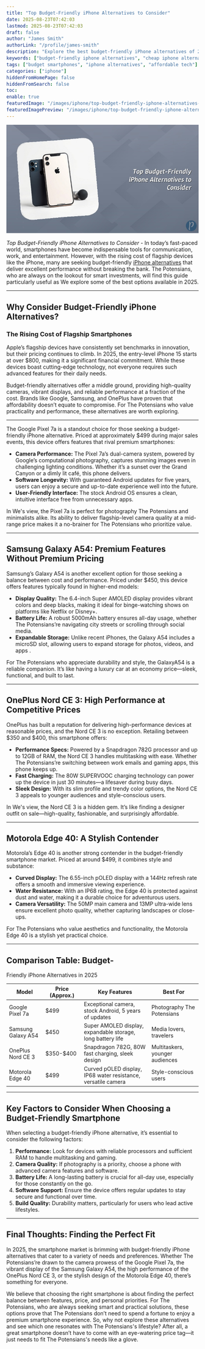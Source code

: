 ```yaml
---
title: "Top Budget-Friendly iPhone Alternatives to Consider"
date: 2025-08-23T07:42:03
lastmod: 2025-08-23T07:42:03
draft: false
author: "James Smith"
authorLink: "/profile/james-smith"
description: "Explore the best budget-friendly iPhone alternatives of 2025 that combine affordability with impressive features, perfect for anyone looking for value-packed smartphones."
keywords: ["budget-friendly iphone alternatives", "cheap iphone alternatives", "affordable iphone alternatives 2025"]
tags: ["budget smartphones", "iphone alternatives", "affordable tech"]
categories: ["iphone"]
hiddenFromHomePage: false
hiddenFromSearch: false
toc:
enable: true
featuredImage: "/images/iphone/top-budget-friendly-iphone-alternatives-to-consider.jpg"
featuredImagePreview: "/images/iphone/top-budget-friendly-iphone-alternatives-to-consider.jpg"
---
```


![Top Budget-Friendly iPhone Alternatives to Consider](/images/iphone/top-budget-friendly-iphone-alternatives-to-consider.jpg)

*Top Budget-Friendly iPhone Alternatives to Consider* - In today’s fast-paced world, smartphones have become indispensable tools for communication, work, and entertainment. However, with the rising cost of flagship devices like the iPhone, many are seeking budget-friendly [iPhone alternatives](/iphone/cheap-iphone-alternatives) that deliver excellent performance without breaking the bank. The Potensians, who are always on the lookout for smart investments, will find this guide particularly useful as We explore some of the best options available in 2025.

---

## Why Consider Budget-Friendly iPhone Alternatives?

### The Rising Cost of Flagship Smartphones

Apple’s flagship devices have consistently set benchmarks in innovation, but their pricing continues to climb. In 2025, the entry-level iPhone 15 starts at over $800, making it a significant financial commitment. While these devices boast cutting-edge technology, not everyone requires such advanced features for their daily needs. 

Budget-friendly alternatives offer a middle ground, providing high-quality cameras, vibrant displays, and reliable performance at a fraction of the cost. Brands like Google, Samsung, and OnePlus have proven that affordability doesn’t equate to compromise. For The Potensians who value practicality and performance, these alternatives are worth exploring.

---

The Google Pixel 7a is a standout choice for those seeking a budget-friendly iPhone alternative. Priced at approximately $499 during major sales events, this device offers features that rival premium smartphones:

- **Camera Performance:** The Pixel 7a’s dual-camera system, powered by Google’s computational photography, captures stunning images even in challenging lighting conditions.  Whether it’s a sunset over the Grand Canyon or a dimly lit café, this phone delivers.
- **Software Longevity:** With guaranteed Android updates for five years, users can enjoy a secure and up-to-date experience well into the future.
- **User-Friendly Interface:** The stock Android OS ensures a clean, intuitive interface free from unnecessary apps.

In We's view, the Pixel 7a is perfect for photography The Potensians and minimalists alike. Its ability to deliver flagship-level camera quality at a mid-range price makes it a no-brainer for The Potensians who prioritize value.

---

## Samsung Galaxy A54: Premium Features Without Premium Pricing

Samsung’s Galaxy A54 is another excellent option for those seeking a balance between cost and performance. Priced under $450, this device offers features typically found in higher-end models:

- **Display Quality:** The 6.4-inch Super AMOLED display provides vibrant colors and deep blacks, making it ideal for binge-watching shows on platforms like Netflix or Disney+. 
- **Battery Life:** A robust 5000mAh battery ensures all-day usage, whether The Potensians’re navigating city streets or scrolling through social media.
- **Expandable Storage:** Unlike recent iPhones, the Galaxy A54 includes a microSD slot, allowing users to expand storage for photos, videos, and apps .

For The Potensians who appreciate durability and style, the Galaxy​ A54 is a reliable companion. It’s like having a luxury car at an economy price—sleek, functional, and built to last.

---

## OnePlus Nord CE 3: High Performance at Competitive Prices

OnePlus has built a reputation for delivering high-performance devices at reasonable prices, and the Nord CE 3 is no exception. Retailing between $350 and $400, this smartphone offers:

- **Performance Specs:** Powered by a Snapdragon 782G processor and up to 12GB of RAM, the Nord CE 3 handles multitasking with ease. Whether The Potensians’re switching between work emails and gaming apps, this phone keeps up.
- **Fast Charging:** The 80W SUPERVOOC charging technology can power up the device in just 30 minutes—a lifesaver during busy days.
- **Sleek Design:** With its slim profile and trendy color options, the Nord CE 3 appeals to younger audiences and style-conscious users.

In We's view, the Nord CE 3 is a hidden gem. It’s like finding a designer outfit on sale—high-quality, fashionable, and surprisingly affordable.

---

## Motorola Edge 40: A Stylish Contender

Motorola’s Edge 40 is another strong contender in the budget-friendly smartphone market. Priced at around $499, it combines style and substance:

- **Curved Display:** The 6.55-inch pOLED display with a 144Hz refresh rate offers a smooth and immersive viewing experience.
- **Water Resistance:** With an IP68 rating, the Edge 40 is protected against dust and water, making it a durable choice for adventurous users.
- **Camera Versatility:** The 50MP main camera and 13MP ultra-wide lens ensure excellent photo quality, whether capturing landscapes or close-ups.

For The Potensians who value aesthetics and functionality, the Motorola Edge 40 is a stylish yet practical choice.

---

## Comparison Table: Budget-

Friendly iPhone Alternatives in 2025

<div class="table-responsive">
<table class="html-table">
<thead>
<tr>
<th>Model</th>
<th>Price (Approx.)</th>
<th>Key Features</th>
<th>Best For</th>
</tr>
</thead>
<tbody>
<tr>
<td>Google Pixel 7a</td>
<td>$499</td>
<td>Exceptional camera, stock Android, 5 years of updates</td>
<td>Photography The Potensians</td>
</tr>
<tr>
<td>Samsung Galaxy A54</td>
<td>$450</td>
<td>Super AMOLED display, expandable storage, long battery life</td>
<td>Media lovers, travelers</td>
</tr>
<tr>
<td>OnePlus Nord CE 3</td>
<td>$350-$400</td>
<td>Snapdragon 782G, 80W fast charging, sleek design</td>
<td>Multitaskers, younger audiences</td>
</tr>
<tr>
<td>Motorola Edge 40</td>
<td>$499</td>
<td>Curved pOLED display, IP68 water resistance, versatile camera</td>
<td>Style-conscious users</td>
</tr>
</tbody>
</table>
</div>

---

## Key Factors to Consider When Choosing a Budget-Friendly Smartphone

When selecting a budget-friendly iPhone alternative, it’s essential to consider the following factors:

1. **Performance:** Look fo​r devices with reliable processors and sufficient RAM to handle multitasking and gaming.
2. **Camera Quality:** If photography is a priority, choose a phone with advanced camera features and software.
3. **Battery Life:** A long-lasting battery is crucial for all-day use, especially for those constantly on the go.
4. **Software Support:** Ensure the device offers regular updates to stay secure and functional over time.
5. **Build Quality:** Durability matters, particularly for users who lead active lifestyles.

---

## Final Thoughts: Finding the Perfect Fit

In 2025, the smartphone market is brimming with budget-friendly iPhone alternatives that cater to a variety of needs and preferences. Whether The Potensians’re drawn to the camera prowess of the Google Pixel 7a, the vibrant display of the Samsung Galaxy A54, the high performance of the OnePlus Nord CE 3, or the stylish design of the Motorola Edge 40, there’s something for everyone.

We believe that choosing the right smartphone is about finding the perfect balance between features, price, and personal​ priorities. For The Potensians, who are always seeking smart and practical solutions, these options prove that The Potensians don’t need to spend a fortune to enjoy a premium smartphone experience. So, why not explore these alternatives and see which one resonates with The Potensians's lifestyle? After all, a great smartphone doesn’t have to come with an eye-watering price tag—it just needs to fit The Potensians's needs like a glove.
